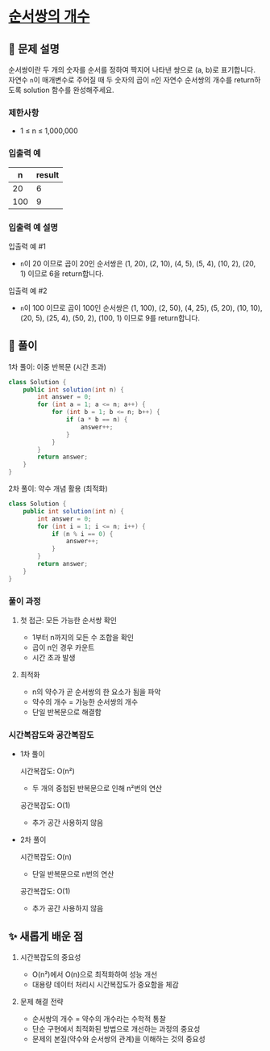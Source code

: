 # [순서쌍의 개수](https://school.programmers.co.kr/learn/courses/30/lessons/120836)

## 📌 문제 설명
순서쌍이란 두 개의 숫자를 순서를 정하여 짝지어 나타낸 쌍으로 (a, b)로 표기합니다. 자연수 `n`이 매개변수로 주어질 때 두 숫자의 곱이 `n`인 자연수 순서쌍의 개수를 return하도록 solution 함수를 완성해주세요.

### 제한사항

- 1 ≤ n ≤ 1,000,000

### 입출력 예
| n   | result |
|-----|--------|
| 20  | 6      |
| 100 | 9      |

### 입출력 예 설명
입출력 예 #1
- `n`이 20 이므로 곱이 20인 순서쌍은 (1, 20), (2, 10), (4, 5), (5, 4), (10, 2), (20, 1) 이므로 6을 return합니다.

입출력 예 #2
- `n`이 100 이므로 곱이 100인 순서쌍은 (1, 100), (2, 50), (4, 25), (5, 20), (10, 10), (20, 5), (25, 4), (50, 2), (100, 1) 이므로 9를 return합니다.

## 🧰 풀이
1차 풀이: 이중 반복문 (시간 초과)
```java
class Solution {
    public int solution(int n) {
        int answer = 0;
        for (int a = 1; a <= n; a++) {
            for (int b = 1; b <= n; b++) {
                if (a * b == n) {
                    answer++;
                }
            }
        }
        return answer;
    }
}
```

2차 풀이: 약수 개념 활용 (최적화)
```java
class Solution {
    public int solution(int n) {
        int answer = 0;
        for (int i = 1; i <= n; i++) {
            if (n % i == 0) {
                answer++;
            }
        }
        return answer;
    }
}
```

### 풀이 과정
1. 첫 접근: 모든 가능한 순서쌍 확인

   - 1부터 n까지의 모든 수 조합을 확인
   - 곱이 n인 경우 카운트
   - 시간 초과 발생


2. 최적화
    - n의 약수가 곧 순서쌍의 한 요소가 됨을 파악
    - 약수의 개수 = 가능한 순서쌍의 개수
    - 단일 반복문으로 해결함


### 시간복잡도와 공간복잡도
- 1차 풀이


    시간복잡도: O(n²)
    - 두 개의 중첩된 반복문으로 인해 n²번의 연산

    공간복잡도: O(1)
    - 추가 공간 사용하지 않음


- 2차 풀이


    시간복잡도: O(n)
    - 단일 반복문으로 n번의 연산

    공간복잡도: O(1)
    - 추가 공간 사용하지 않음


## ✨ 새롭게 배운 점
1. 시간복잡도의 중요성
    - O(n²)에서 O(n)으로 최적화하여 성능 개선
    - 대용량 데이터 처리시 시간복잡도가 중요함을 체감


2. 문제 해결 전략
    - 순서쌍의 개수 = 약수의 개수라는 수학적 통찰
    - 단순 구현에서 최적화된 방법으로 개선하는 과정의 중요성
    - 문제의 본질(약수와 순서쌍의 관계)을 이해하는 것의 중요성